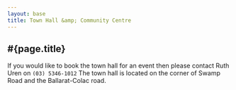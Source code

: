 ```yaml
---
layout: base
title: Town Hall &amp; Community Centre
---
```


## #{page.title}

If you would like to book the town hall for an event then please contact Ruth Uren on `(03) 5346-1012`
The town hall is located on the corner of Swamp Road and the Ballarat-Colac road.
